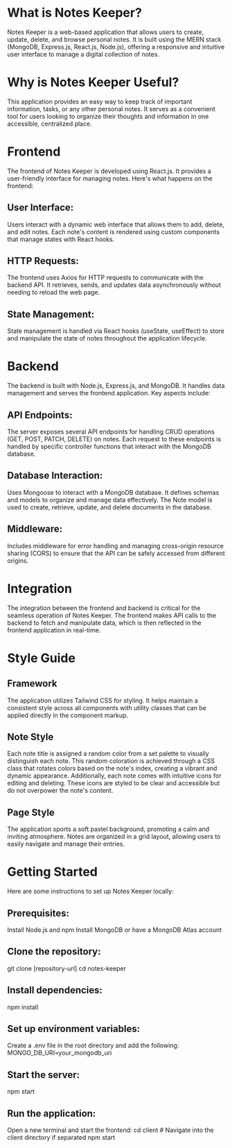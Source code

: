 # What is Notes Keeper?
Notes Keeper is a web-based application that allows users to create, update, delete, and browse personal notes. It is built using the MERN stack (MongoDB, Express.js, React.js, Node.js), offering a responsive and intuitive user interface to manage a digital collection of notes.

# Why is Notes Keeper Useful?
This application provides an easy way to keep track of important information, tasks, or any other personal notes. It serves as a convenient tool for users looking to organize their thoughts and information in one accessible, centralized place.

# Frontend
The frontend of Notes Keeper is developed using React.js. It provides a user-friendly interface for managing notes. Here's what happens on the frontend:

## User Interface: 
Users interact with a dynamic web interface that allows them to add, delete, and edit notes. Each note's content is rendered using custom components that manage states with React hooks.

## HTTP Requests: 
The frontend uses Axios for HTTP requests to communicate with the backend API. It retrieves, sends, and updates data asynchronously without needing to reload the web page.

## State Management: 
State management is handled via React hooks (useState, useEffect) to store and manipulate the state of notes throughout the application lifecycle.

# Backend
The backend is built with Node.js, Express.js, and MongoDB. It handles data management and serves the frontend application. Key aspects include:

## API Endpoints: 
The server exposes several API endpoints for handling CRUD operations (GET, POST, PATCH, DELETE) on notes. Each request to these endpoints is handled by specific controller functions that interact with the MongoDB database.

## Database Interaction: 
Uses Mongoose to interact with a MongoDB database. It defines schemas and models to organize and manage data effectively. The Note model is used to create, retrieve, update, and delete documents in the database.

## Middleware: 
Includes middleware for error handling and managing cross-origin resource sharing (CORS) to ensure that the API can be safely accessed from different origins.

# Integration
The integration between the frontend and backend is critical for the seamless operation of Notes Keeper. The frontend makes API calls to the backend to fetch and manipulate data, which is then reflected in the frontend application in real-time.

# Style Guide

## Framework
The application utilizes Tailwind CSS for styling. It helps maintain a consistent style across all components with utility classes that can be applied directly in the component markup. 

## Note Style
Each note title is assigned a random color from a set palette to visually distinguish each note. This random coloration is achieved through a CSS class that rotates colors based on the note's index, creating a vibrant and dynamic appearance. Additionally, each note comes with intuitive icons for editing and deleting. These icons are styled to be clear and accessible but do not overpower the note's content.

## Page Style
The application sports a soft pastel background, promoting a calm and inviting atmosphere. Notes are organized in a grid layout, allowing users to easily navigate and manage their entries.

# Getting Started
Here are some instructions to set up Notes Keeper locally:

## Prerequisites:
Install Node.js and npm
Install MongoDB or have a MongoDB Atlas account

## Clone the repository:
git clone [repository-url]
cd notes-keeper

## Install dependencies:
npm install

## Set up environment variables:
Create a .env file in the root directory and add the following:
MONGO_DB_URI=your_mongodb_uri

## Start the server:
npm start

## Run the application:
Open a new terminal and start the frontend:
cd client  # Navigate into the client directory if separated
npm start



